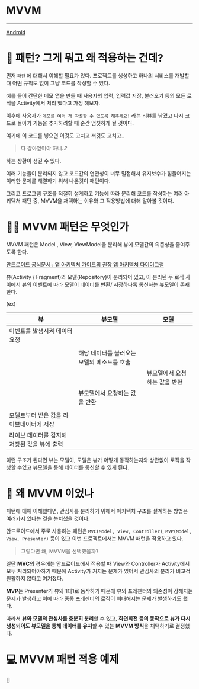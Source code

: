 

# MVVM

-----

[Android](https://blog.yena.io/assets/post-img19/190316-mvvm-detail.png)

# 🤔 패턴? 그게 뭐고 왜 적용하는 건데?

먼저 `패턴` 에 대해서 이해할 필요가 있다. 프로젝트를 생성하고 하나의 서비스를 개발할 때 어떤 규칙도 없이 그냥 코드를 작성할 수 있다.

예를 들어 간단한 메모 앱을 만들 때 사용자의 입력, 입력값 저장, 불러오기 등의 모든 로직을 Activity에서 처리 했다고 가정 해보자.

이후에 사용자가 `메모를 여러 개 작성할 수 있도록 해주세요!` 라는 리뷰를 남겼고 다시 코드로 돌아가 기능을 추가하려할 때 순간 멈칫하게 될 것이다.

여기에 이 코드를 넣으면 이것도 고치고 저것도 고치고..

> 다 갈아엎어야 하네..?

하는 상황이 생길 수 있다.

여러 기능들이 분리되지 않고 코드간의 연관성이 너무 밀접해서 유지보수가 힘들어지는 이러한 문제를 해결하기 위해 나온것이 패턴이다.

그리고 프로그램 구조를 적절히 설계하고 기능에 따라 분리해 코드를 작성하는 여러 아키텍쳐 패턴 중, MVVM을 채택하는 이유와 그 적용방법에 대해 알아볼 것이다.

# 👍🏻 MVVM 패턴은 무엇인가

MVVM 패턴은 Model , View, ViewModel을 분리해 뷰에 모델간의 의존성을 줄여주도록 한다.

[안드로이드 공식문서 : 앱 아키텍처 가이드의 권장 앱 아키텍처 다이어그램](https://developer.android.com/jetpack/guide?gclid=Cj0KCQiA4b2MBhD2ARIsAIrcB-R6TL4d-KXTwXoLs-juzsvCadVFqBiP06TD6jHGsht9wfd4JtbR8kcaAo1YEALw_wcB&gclsrc=aw.ds#common-principles)

뷰(Activity / Fragment)와 모델(Repository)이 분리되어 있고, 이 분리된 두 로직 사이에서 뷰의 이벤트에 따라 모델이 데이터를 반환/ 저장하다록 통신하는 뷰모델이 존재한다.

(ex)

| 뷰                                           | 뷰모델                                      | 모델                          |
| -------------------------------------------- | ------------------------------------------- | ----------------------------- |
| 이벤트를 발생시켜 데이터 요청                |                                             |                               |
|                                              |                                             |                               |
|                                              | 해당 데이터를 불러오는 모델의 메소드를 호출 |                               |
|                                              |                                             | 뷰모델에서 요청하는 값을 반환 |
|                                              | 뷰모델에서 요청하는 값을 반환               |                               |
|                                              |                                             |                               |
| 모델로부터 받은 값을 라이브데이터에 저장     |                                             |                               |
| 라이브 데이터를 감지해 저장된 값을 뷰에 출력 |                                             |                               |

이런 구조가 된다면 뷰는 모델이, 모델은 뷰가 어떻게 동작하는지와 상관없이 로직을 작성할 수있고 뷰모델을 통해 데이터를 통신할 수 있게 된다.

# 👀 왜 MVVM 이었나

패턴에 대해 이해했다면, 관심사를 분리하기 위해서 아키텍처 구조를 설계하는 방법은 여러가지 있다는 것을 눈치챘을 것이다.

안드로이드에서 주로 사용하는 패턴은 `MVC(Model, View, Controller)`, `MVP(Model, View, Presenter)` 등이 있고 이번 프로젝트에서는 MVVM 패턴을 적용하고 있다.

> 그렇다면 왜, MVVM을 선택했을까?

일단 **MVC**의 경우에는 안드로이드에서 적용할 때 View와 Controller가 Activity에서 모두 처리되어야하기 때문에 Activity가 커지는 문제가 있어서 관심사의 분리가 비교적 원활하지 않다고 여겨졌다.

**MVP**는 Presenter가 뷰와 1대1로 동작하기 때문에 뷰와 프레젠터의 의존성이 강해지는 문제가 발생하고 이에 따라 종종 프레젠터의 로직이 비대해지는 문제가 발생하기도 했다.

따라서 **뷰와 모델의 관심사를 충분히 분리**할 수 있고, **화면회전 등의 동작으로 뷰가 다시 생성되어도 뷰모델을 통해 데이터를 유지**할 수 있는 **MVVM 방식**을 채택하기로 결정했다.

# 💻 MVVM 패턴 적용 예제

[]